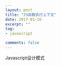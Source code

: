 ```yaml
---
layout: post
title: "JS函数执行上下文"
date: 2017-03-16
excerpt: ""
tag:
- javascript

comments: false
---
```


Javascript设计模式
